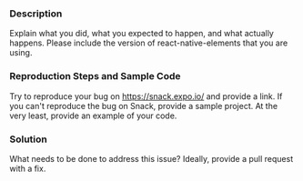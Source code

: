 ### Description

Explain what you did, what you expected to happen, and what actually happens.
Please include the version of react-native-elements that you are using.

### Reproduction Steps and Sample Code

Try to reproduce your bug on https://snack.expo.io/ and provide a link.
If you can't reproduce the bug on Snack, provide a sample project. At the very least, provide an example of your code.

### Solution

What needs to be done to address this issue? Ideally, provide a pull request with a fix.
